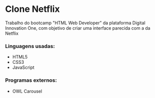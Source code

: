 # Clone Netflix

Trabalho do bootcamp "HTML Web Developer"  da plataforma Digital Innovation One, com objetivo de criar uma interface parecida com a da Netflix



### Linguagens usadas:

- HTML5
- CSS3
- JavaScript



### Programas externos:

- OWL Carousel

